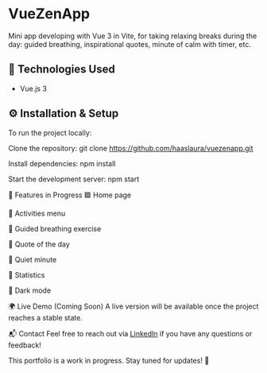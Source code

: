 # VueZenApp

Mini app developing with Vue 3 in Vite, for taking relaxing breaks during the day: guided breathing, inspirational quotes, minute of calm with timer, etc.

## 🚀 Technologies Used
- Vue.js 3

## ⚙️ Installation & Setup
To run the project locally:

Clone the repository:
git clone https://github.com/haaslaura/vuezenapp.git

Install dependencies: npm install

Start the development server: npm start

🔨 Features in Progress
🟩 Home page

🔲 Activities menu

🔲 Guided breathing exercise

🔲 Quote of the day

🔲 Quiet minute

🔲 Statistics

🔲 Dark mode

🌍 Live Demo (Coming Soon)
A live version will be available once the project reaches a stable state.

📬 Contact
Feel free to reach out via [LinkedIn](https://www.linkedin.com/in/laurahaas-developpement/) if you have any questions or feedback!

This portfolio is a work in progress. Stay tuned for updates! 🚀